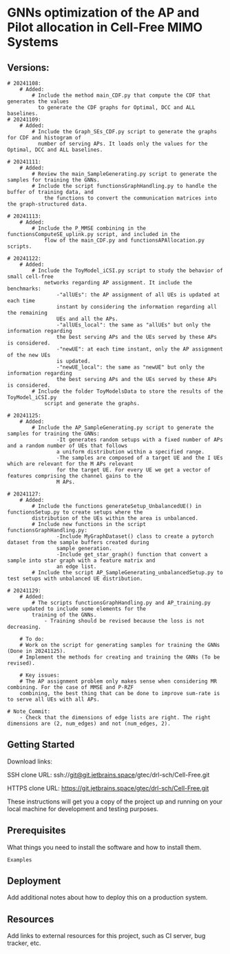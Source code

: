 # GNNs optimization of the AP and Pilot allocation in Cell-Free MIMO Systems

## Versions:
    # 20241108: 
        # Added:
            # Include the method main_CDF.py that compute the CDF that generates the values
              to generate the CDF graphs for Optimal, DCC and ALL baselines.   
    # 20241109: 
        # Added:
            # Include the Graph_SEs_CDF.py script to generate the graphs for CDF and histogram of 
              number of serving APs. It loads only the values for the Optimal, DCC and ALL baselines. 
    
    # 20241111:
        # Added:
            # Review the main_SampleGenerating.py script to generate the samples for training the GNNs.
            # Include the script functionsGraphHandling.py to handle the buffer of training data, and
                the functions to convert the communication matrices into the graph-structured data.

    # 20241113:
        # Added:
            # Include the P_MMSE combining in the functionsComputeSE_uplink.py script, and included in the
                flow of the main_CDF.py and functionsAPAllocation.py scripts.

    # 20241122:
        # Added:
            # Include the ToyModel_iCSI.py script to study the behavior of small cell-free
                networks regarding AP assignment. It include the benchmarks: 
                    -"allUEs": the AP assignment of all UEs is updated at each time
                    instant by considering the information regarding all the remaining 
                    UEs and all the APs.
                    -"allUEs_local": the same as "allUEs" but only the information regarding
                    the best serving APs and the UEs served by these APs is considered.
                    -"newUE": at each time instant, only the AP assignment of the new UEs 
                    is updated.
                    -"newUE_local": the same as "newUE" but only the information regarding
                    the best serving APs and the UEs served by these APs is considered.
            # Include the folder ToyModelsData to store the results of the ToyModel_iCSI.py 
                script and generate the graphs.

    # 20241125:
        # Added:
            # Include the AP_SampleGenerating.py script to generate the samples for training the GNNs: 
                    -It generates random setups with a fixed number of APs and a random number of UEs that follows
                    a uniform distribution within a specified range.
                    -The samples are composed of a target UE and the I UEs which are relevant for the M APs relevant
                    for the target UE. For every UE we get a vector of features comprising the channel gains to the 
                    M APs.

    # 20241127:
        # Added:
            # Include the functions generateSetup_UnbalancedUE() in functionsSetup.py to create setups where the 
            distribution of the UEs within the area is unbalanced.
            # Include new functions in the script functionsGraphHandling.py:
                    -Include MyGraphDataset() class to create a pytorch dataset from the sample buffers created during
                    sample generation.
                    -Include get_star_graph() function that convert a sample into star graph with a feature matrix and 
                    an edge list.
            # Include the script AP_SampleGenerating_unbalancedSetup.py to test setups with unbalanced UE distribution.

    # 20241129:
        # Added:
            # The scripts functionsGraphHandling.py and AP_training.py were updated to include some elements for the 
            training of the GNNs.
                - Training should be revised because the loss is not decreasing.

        # To do:
        # Work on the script for generating samples for training the GNNs (Done in 20241125).
        # Implement the methods for creating and training the GNNs (To be revised).

        # Key issues:
        # The AP assignment problem only makes sense when considering MR combining. For the case of MMSE and P-RZF 
        combining, the best thing that can be done to improve sum-rate is to serve all UEs with all APs.

    # Note_Commit:
        - Check that the dimensions of edge lists are right. The right dimensions are (2, num_edges) and not (num_edges, 2).

 

## Getting Started

Download links:

SSH clone URL: ssh://git@git.jetbrains.space/gtec/drl-sch/Cell-Free.git

HTTPS clone URL: https://git.jetbrains.space/gtec/drl-sch/Cell-Free.git



These instructions will get you a copy of the project up and running on your local machine for development and testing purposes.

## Prerequisites

What things you need to install the software and how to install them.

```
Examples
```

## Deployment

Add additional notes about how to deploy this on a production system.

## Resources

Add links to external resources for this project, such as CI server, bug tracker, etc.
